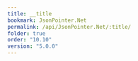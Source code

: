 ```yaml
---
title: __title
bookmark: JsonPointer.Net
permalink: /api/JsonPointer.Net/:title/
folder: true
order: "10.10"
version: "5.0.0"
---
```

